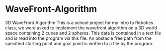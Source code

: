 # WaveFront-Algorithm
3D WaveFront Algorithm
This is a school project for my Intro to Robotics class, 
we were asked to implement the wavefront algorithm on a 3D world space containing 2 cubes and 2 spheres. 
This data is contained in a text file and is read into the program via this file. 
An obstacle free path from the specified starting point and goal point is written to a file by the program. 
